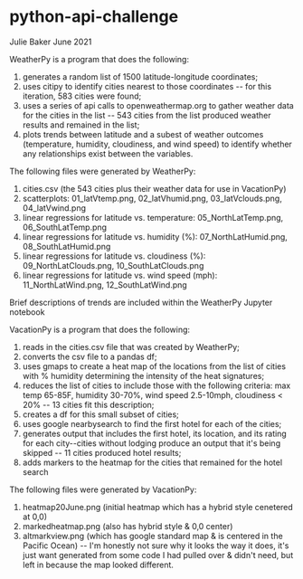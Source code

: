 # python-api-challenge

Julie Baker
June 2021

WeatherPy is a program that does the following:
1. generates a random list of 1500 latitude-longitude coordinates;
2. uses citipy to identify cities nearest to those coordinates -- for this iteration, 583 cities were found;
3. uses a series of api calls to openweathermap.org to gather weather data for the cities in the list -- 543 cities from the list produced weather results and remained in the list;
4. plots trends between latitude and a subest of weather outcomes (temperature, humidity, cloudiness, and wind speed) to identify whether any relationships exist between the variables.

The following files were generated by WeatherPy:
1. cities.csv (the 543 cities plus their weather data for use in VacationPy)
2. scatterplots: 01_latVtemp.png, 02_latVhumid.png, 03_latVclouds.png, 04_latVwind.png
3. linear regressions for latitude vs. temperature: 05_NorthLatTemp.png, 06_SouthLatTemp.png
4. linear regressions for latitude vs. humidity (%): 07_NorthLatHumid.png, 08_SouthLatHumid.png
5. linear regressions for latitude vs. cloudiness (%): 09_NorthLatClouds.png, 10_SouthLatClouds.png
6. linear regressions for latitude vs. wind speed (mph): 11_NorthLatWind.png, 12_SouthLatWind.png

Brief descriptions of trends are included within the WeatherPy Jupyter notebook

VacationPy is a program that does the following:
1. reads in the cities.csv file that was created by WeatherPy;
2. converts the csv file to a pandas df;
3. uses gmaps to create a heat map of the locations from the list of cities with % humidity determining the intensity of the heat signatures;
4. reduces the list of cities to include those with the following criteria: max temp 65-85F, humidity 30-70%, wind speed 2.5-10mph, cloudiness < 20% -- 13 cities fit this description;
5. creates a df for this small subset of cities;
6. uses google nearbysearch to find the first hotel for each of the cities;
7. generates output that includes the first hotel, its location, and its rating for each city--cities without lodging produce an output that it's being skipped -- 11 cities produced hotel results;
8. adds markers to the heatmap for the cities that remained for the hotel search

The following files were generated by VacationPy:
1. heatmap20June.png (initial heatmap which has a hybrid style cenetered at 0,0)
2. markedheatmap.png (also has hybrid style & 0,0 center)
3. altmarkview.png (which has google standard map & is centered in the Pacific Ocean) -- I'm honestly not sure why it looks the way it does, it's just want generated from some code I had pulled over & didn't need, but left in because the map looked different.
